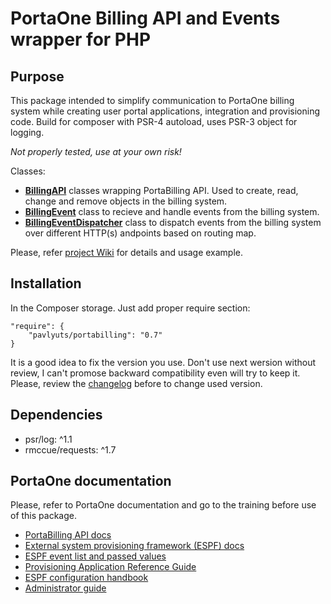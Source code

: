 # PortaOne Billing API and Events wrapper for PHP

## Purpose

This package intended to simplify communication to PortaOne billing system while creating user portal applications, integration and provisioning code. Build for composer with PSR-4 autoload, uses PSR-3 object for logging.

*Not properly tested, use at your own risk!*

Classes:
- **[BillingAPI](https://github.com/pavlyuts/portabilling/wiki/Billing-API)** classes wrapping PortaBilling API. Used to create, read, change and remove objects in the billing system.
- **[BillingEvent](https://github.com/pavlyuts/portabilling/wiki/Billing-Event)** class to recieve and handle events from the billing system. 
- **[BillingEventDispatcher](https://github.com/pavlyuts/portabilling/wiki/Billing-Event-Dispatcher)** class to dispatch events from the billing system over different HTTP(s) andpoints based on routing map. 

Please, refer [project Wiki](https://github.com/pavlyuts/portabilling/wiki) for details and usage example.

## Installation
In the Composer storage. Just add proper require section:

    "require": {
        "pavlyuts/portabilling": "0.7"
    }
It is a good idea to fix the version you use. Don't use next wersion without review, I can't promose backward compatibility even will try to keep it. Please, review the [changelog](https://github.com/pavlyuts/portabilling/blob/master/CHANGELOG.md) before to change used version.

## Dependencies
- psr/log: ^1.1
- rmccue/requests: ^1.7

## PortaOne documentation
Please, refer to PortaOne documentation and go to the training before use of this package.
- [PortaBilling API docs](https://www.portaone.com/docs/PortaBilling_API.html)
- [External system provisioning framework (ESPF) docs](https://www.portaone.com/docs/PortaSwitch_Interfaces.pdf#page=45)
- [ESPF event list and passed values](https://www.portaone.com/docs/PortaSwitch_Interfaces.pdf#page=55)
- [Provisioning Application Reference Guide](https://www.portaone.com/docs/Provisioning_Application_Guide.pdf)
- [ESPF configuration handbook](https://www.portaone.com/handbook/index.htm#t=External_System_Provisioning%2FESPF_Configuration%2FESPF_Configuration.htm)
- [Administrator guide](https://www.portaone.com/docs/PortaBilling_Admin_Guide.pdf)

